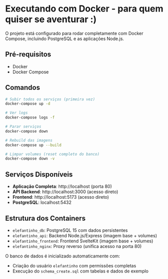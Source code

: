 # Executando com Docker - para quem quiser se aventurar :)

O projeto está configurado para rodar completamente com Docker Compose, incluindo PostgreSQL e as aplicações Node.js.

## Pré-requisitos

- Docker
- Docker Compose

## Comandos

```bash
# Subir todos os serviços (primeira vez)
docker-compose up -d

# Ver logs
docker-compose logs -f

# Parar serviços
docker-compose down

# Rebuild das imagens
docker-compose up --build

# Limpar volumes (reset completo do banco)
docker-compose down -v
```

## Serviços Disponíveis

- **Aplicação Completa**: http://localhost (porta 80)
- **API Backend**: http://localhost:3000 (acesso direto)
- **Frontend**: http://localhost:5173 (acesso direto)
- **PostgreSQL**: localhost:5432

## Estrutura dos Containers

- `elefantinho_db`: PostgreSQL 15 com dados persistentes
- `elefantinho_api`: Backend Node.js/Express (imagem base + volumes)
- `elefantinho_frontend`: Frontend SvelteKit (imagem base + volumes)
- `elefantinho_nginx`: Proxy reverso (unifica acesso na porta 80)

O banco de dados é inicializado automaticamente com:
- Criação do usuário `elefantinho` com permissões completas
- Execução do `schema_create.sql` com tabelas e dados de exemplo